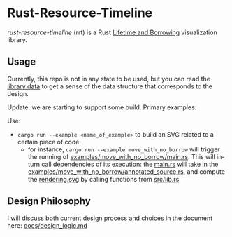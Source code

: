 # Rust-Resource-Timeline
*rust-resource-timeline* (rrt) is a Rust [Lifetime and Borrowing](https://doc.rust-lang.org/book/ch04-02-references-and-borrowing.html) visualization library.

## Usage
Currently, this repo is not in any state to be used, but you can read the [library data](src/lib.rs) to get a sense of the data structure that corresponds to the design.

Update: we are starting to support some build. 
Primary examples:

Use: 
* `cargo run --example <name_of_example>` to build an SVG related to a certain piece of code.
	* for instance, `cargo run --example move_with_no_borrow` will trigger the running of [examples/move_with_no_borrow/main.rs](examples/move_with_no_borrow/main.rs). This will in-turn call dependencies of its execution: the [main.rs](examples/move_with_no_borrow/main.rs) will take in the [examples/move_with_no_borrow/annotated_source.rs](examples/move_with_no_borrow/annotated_source.rs), and compute the [rendering.svg](examples/move_with_no_borrow/rendering.svg) by calling functions from [src/lib.rs](src/lib.rs)

## Design Philosophy
I will discuss both current design process and choices in the document here: [docs/design_logic.md](docs/design_logic.md)
